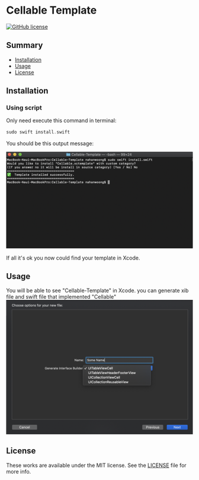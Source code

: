 # Cellable Template

[![GitHub license](https://img.shields.io/badge/license-MIT-lightgrey.svg?style=flat)](https://github.com/nibdevn/Cellable-Template/LICENSE)
## Summary

- [Installation](#installation)
- [Usage](#usage)
- [License](#license)

## Installation

### Using script 
Only need execute this command in terminal:
```swift
sudo swift install.swift
```
You should be this output message:

![](assets/terminal.png)

If all it's ok you now could find your template in Xcode.

## Usage
You will be able to see "Cellable-Template" in Xcode.
you can generate xib file and swift file that implemented "Cellable"
![](/assets/wizard.png)

## License

These works are available under the MIT license. See the [LICENSE][license] file
for more info.

[license]: LICENSE
